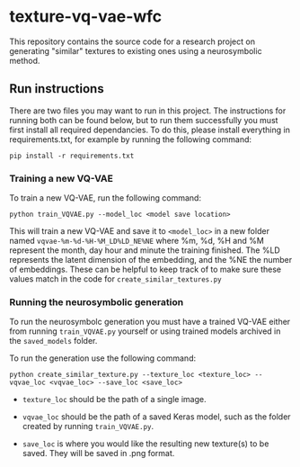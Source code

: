 # texture-vq-vae-wfc
This repository contains the source code for a research project on generating "similar" textures to existing ones using a neurosymbolic method.


## Run instructions

There are two files you may want to run in this project.
The instructions for running both can be found below, but to run them successfully you must first install all required dependancies. To do this, please install everything in requirements.txt, for example by running the following command: 

`pip install -r requirements.txt`

### Training a new VQ-VAE
To train a new VQ-VAE, run the following command:

`python train_VQVAE.py --model_loc <model save location>`

This will train a new VQ-VAE and save it to `<model_loc>` in a new folder named `vqvae-%m-%d-%H-%M_LD%LD_NE%NE` where %m, %d, %H and %M represent the month, day hour and minute the training finished. The %LD represents the latent dimension of the embedding, and the %NE the number of embeddings. These can be helpful to keep track of to make sure these values match in the code for `create_similar_textures.py`

### Running the neurosymbolic generation

To run the neurosymbolc generation you must have a trained VQ-VAE either from running `train_VQVAE.py` yourself or using trained models archived in the `saved_models` folder.

To run the generation use the following command:

`python create_similar_texture.py --texture_loc <texture_loc> --vqvae_loc <vqvae_loc> --save_loc <save_loc>`

* `texture_loc` should be the path of a single image.

* `vqvae_loc` should be the path of a saved Keras model, such as the folder created by running `train_VQVAE.py`.

* `save_loc` is where you would like the resulting new texture(s) to be saved. They will be saved in .png format.
